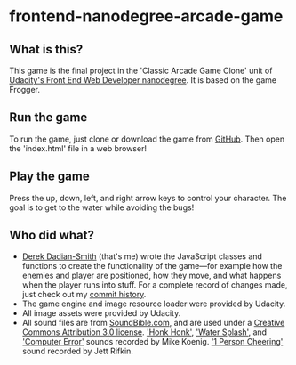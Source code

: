 frontend-nanodegree-arcade-game
===============================

## What is this?
This game is the final project in the 'Classic Arcade Game Clone' unit of [Udacity's Front End Web Developer nanodegree](https://www.udacity.com/course/front-end-web-developer-nanodegree--nd001?v=fe1). It is based on the game Frogger.

## Run the game
To run the game, just clone or download the game from [GitHub](https://github.com/dwds/frontend-nanodegree-arcade-game). Then open the 'index.html' file in a web browser!

## Play the game
Press the up, down, left, and right arrow keys to control your character. The goal is to get to the water while avoiding the bugs!

## Who did what?
* [Derek Dadian-Smith](https://github.com/dwds) (that's me) wrote the JavaScript classes and functions to create the functionality of the game—for example how the enemies and player are positioned, how they move, and what happens when the player runs into stuff. For a complete record of changes made, just check out my [commit history](https://github.com/dwds/frontend-nanodegree-arcade-game/commits/master).
* The game engine and image resource loader were provided by Udacity.
* All image assets were provided by Udacity.
* All sound files are from [SoundBible.com](http://soundbible.com/), and are used under a [Creative Commons Attribution 3.0 license](https://creativecommons.org/licenses/by/3.0/). ['Honk Honk'](http://soundbible.com/1048-Horn-Honk.html), ['Water Splash'](http://soundbible.com/1460-Water-Splash.html), and ['Computer Error'](http://soundbible.com/172-Computer-Error.html) sounds recorded  by Mike Koenig. ['1 Person Cheering'](http://soundbible.com/2103-1-Person-Cheering.html) sound recorded by Jett Rifkin.
